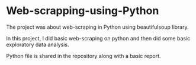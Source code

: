# Web-scrapping-using-Python
The project was about web-scraping in Python using beautifulsoup library. 

In this project, I did basic web-scraping on python and then did some basic exploratory data analysis.

Python file is shared in the repository along with a basic report.
